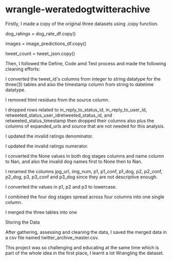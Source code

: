 # wrangle-weratedogtwitterachive
Firstly, I made a copy of the original three datasets using .copy function.

dog_ratings = dog_rate_df.copy()

images = image_predictions_df.copy()

tweet_count = tweet_json.copy()

Then, I followed the Define, Code amd Test process and made the following cleaning efforts:

I converted the tweet_id's columns from integer to string datatype for the three(3) tables and also the timestamp column from string to datetime datatype.

I removed html residues from the source column.

I dropped rows related to in_reply_to_status_id, in_reply_to_user_id, retweeted_status_user_idretweeted_status_id, and retweeted_status_timestamp then dropped their columns also plus the columns of expanded_urls and source that are not needed for this analysis.

I updated the invalid ratings denominator.

I updated the invalid ratings numerator.

I converted the None values in both dog stages columns and name column to Nan, and also the invalid dog names first to None then to Nan.

I renamed the columns jpg_url, img_num, p1, p1_conf, p1_dog, p2, p2_conf, p2_dog, p3, p3_conf and p3_dog since they are not descriptive enough.

I converted the values in p1, p2 and p3 to lowercase.

I combined the four dog stages spread across four columns into one single column.

I merged the three tables into one 











 







Storing the Data

After gathering, assessing and cleaning the data, I saved the merged data in a csv file named twitter_archive_master.csv.

This project was so challenging and educating at the same time which is part of the whole idea in the first place, I learnt a lot Wrangling the dataset.















